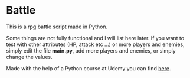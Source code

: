 # Battle

This is a rpg battle script made in Python.

Some things are not fully functional and I will list here later.
If you want to test with other attributes (HP, attack etc ...) or more players and enemies, simply edit the file **main.py**, add more players and enemies, or simply change the values.

Made with the help of a Python course at Udemy you can find [here](https://www.udemy.com/python-complete/).
